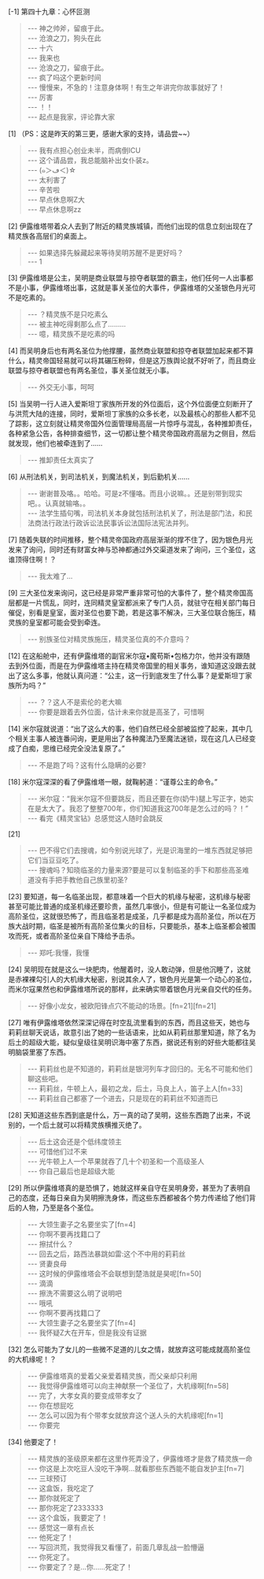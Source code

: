
[-1] 第四十九章：心怀叵测
>--- 神之帅斧，留痕于此。<br>
>--- 沧浪之刀，狗头在此<br>
>--- 十六<br>
>--- 我来也<br>
>--- 沧浪之刀，留痕于此。<br>
>--- 疯了吗这个更新时间<br>
>--- 慢慢来，不急的！注意身体啊！有生之年讲完你故事就好了！<br>
>--- 厉害<br>
>--- ！！<br>
>--- 起点是我家，评论靠大家<br>

[1] （PS：这是昨天的第三更，感谢大家的支持，请品尝~~）
>--- 我有点担心创业未半，而病倒ICU<br>
>--- 这个请品尝，我总能脑补出女仆装z。<br>
>--- (๑＞ڡ＜)☆<br>
>--- 太利害了<br>
>--- 辛苦啦<br>
>--- 早点休息啊Z大<br>
>--- 早点休息啊zz<br>

[2] 伊露维塔带着众人去到了附近的精灵族城镇，而他们出现的信息立刻出现在了精灵族各高层们的桌面上。
>--- 如果选择先躲藏起来等待吴明苏醒不是更好吗？<br>
>--- 1<br>

[3] 伊露维塔是公主，吴明是商业联盟与掠夺者联盟的霸主，他们任何一人出事都不是小事，伊露维塔出事，这就是事关圣位的大事件，伊露维塔的父圣银色月光可不是吃素的。
>--- ？精灵族不是只吃素么<br>
>--- 被主神吃得剩那么点了………<br>
>--- 噫，精灵族不是吃素的吗<br>

[4] 而吴明身后也有两名圣位为他撑腰，虽然商业联盟和掠夺者联盟加起来都不算什么，精灵帝国轻易就可以将其碾压粉碎，但是这万族舆论就不好听了，而且商业联盟与掠夺者联盟也有两名圣位，事关圣位就无小事。
>--- 外交无小事，呵呵<br>

[5] 当吴明一行人进入爱斯坦丁家族所开发的外位面后，这个外位面便立刻断开了与洪荒大陆的连接，同时，爱斯坦丁家族的众多长老，以及最核心的那些人都不见了踪影，这立刻就让精灵帝国外位面管理局高层一片惊呼与混乱，各种推卸责任，各种紧急公告，各种排查细节，这一切都让整个精灵帝国政府高层为之侧目，然后就发现，他们也被牵连到了……
>--- 推卸责任太真实了<br>

[6] 从刑法机关，到司法机关，到魔法机关，到后勤机关……
>--- 谢谢普及咯。。哈哈。可是z不懂咯。而且小说嘛。。还是别带到现实吧。。认真就输咯。。<br>
>--- 法学生插句嘴，司法机关本身就包括刑法机关了，刑法是部门法，和民法商法行政法行政诉讼法民事诉讼法国际法宪法并列。<br>

[7] 随着失联的时间推移，整个精灵帝国政府高层渐渐的撑不住了，因为银色月光发来了询问，同时还有财富女神与恐神都通过外交渠道发来了询问，三个圣位，这谁顶得住啊！？
>--- 我太难了…<br>

[9] 三大圣位发来询问，这已经是非常严重非常可怕的大事件了，整个精灵帝国高层都是一片慌乱，同时，连同精灵皇室都派来了专门人员，就驻守在相关部门每日催促，别看是皇室，面对圣位也要下跪，若是这事不解决，三大圣位联合施压，精灵族的皇室都可能会受到牵连。
>--- 别族圣位对精灵族施压，精灵圣位真的不介意吗？<br>

[12] 在这船舱中，还有伊露维塔的副官米尔寇•魔苟斯•包格力尔，他并没有跟随去到外位面，而是在为伊露维塔主持在精灵帝国里的相关事务，谁知道这没跟去就出了这么多事，他就认真问道：“公主，这一行到底发生了什么事？是爱斯坦丁家族所为吗？”
>--- ？？这人不是索伦的老大嘛<br>
>--- 你要是跟着去外位面，估计未来你就是高圣了，可惜啊<br>

[14] 米尔寇就说道：“出了这么大的事，他们自然已经全部被监控了起来，其中几个相关主事人被连番问询，更是用出了各种魔法乃至魔法迷锁，现在这几人已经变成了白痴，思维已经完全没法复原了。”
>--- 不是跑了吗？这有什么隐瞒的必要?<br>

[18] 米尔寇深深的看了伊露维塔一眼，就鞠躬道：“谨尊公主的命令。”
>--- 米尔寇：“我米尔寇不但要跳反，而且还要在你(奶牛)腿上写正字，她实在是太大了。我忍了整整700年，你们知道我这700年是怎么过的吗？！”<br>
>--- 看完《精灵宝钻》总感觉这人随时会跳反<br>

[21] 
>--- 巴不得它们去搜魂，如今别说光球了，光是识海里的一堆东西就足够把它们当豆豆吃了。<br>
>--- 搜魂吗？知晓临圣的力量来源?要是可以复制临圣的手下和那些高圣难道没有手把手教他自己族里初圣?<br>

[23] 要知道，每一名临圣出现，都意味着一个巨大的机缘与秘密，这机缘与秘密甚至可能比普通的成圣机缘还要珍贵，虽然几率很小，但是有可能让一名圣位成为高阶圣位，这就很恐怖了，而且临圣若是成圣，几乎都是成为高阶圣位，所以在万族大战时期，临圣是被所有高阶圣位集火的目标，只要能杀，基本上临圣都会被围攻而死，或者高阶圣位亲自下降给予击杀。
>--- 郑吒:我懂，我懂<br>

[24] 吴明现在就是这么一块肥肉，他醒着时，没人敢动弹，但是他沉睡了，这就是赤裸裸勾引人的大机缘大秘密，别说其余人了，银色月光是第一个动心的圣位，而米尔寇果然也和伊露维塔所说的那样，此来确实带着银色月光亲自交代的任务。
>--- 好像小龙女，被欧阳锋点穴不能动的场景。[fn=21][fn=21]<br>

[27] 唯有伊露维塔依然深深记得在时空乱流里看到的东西，而且这些天，她也与莉莉丝聊天说话，故意引出了她的一些话语来，比如从莉莉丝那里知道，除了名为后土的超级大能，疑似皇级往吴明识海中塞了东西，据说还有别的好些大能都往吴明脑袋里塞了东西。
>--- 莉莉丝也是不知道的，莉莉丝是银河列车才回归的。无名不可能和他们聊这些吧。<br>
>--- 莉莉丝，牛顿上人，最初之龙，后土，马良上人，笛子上人[fn=33]<br>
>--- 莉莉丝自己都塞了一个进去，只是现在的莉莉丝不知道而已<br>

[28] 天知道这些东西到底是什么，万一真的动了吴明，这些东西跑了出来，不说别的，一个后土就可以将精灵族横推灭绝了。
>--- 后土这会还是个低纬度领主<br>
>--- 可惜他们过不来<br>
>--- 光牛顿上人一个苹果就吞了几十个初圣和一个高级圣人<br>
>--- 你自己最后也是超级大能<br>

[29] 所以伊露维塔真的是恐惧了，她就这样亲自守在吴明身旁，甚至为了表明自己的态度，还每日亲自为吴明擦洗身体，而这些东西都被各个势力传递给了他们背后的人物，乃至是各个圣位。
>--- 大领生妻子之名要坐实了[fn=4]<br>
>--- 你啊不要再找籍口了<br>
>--- 擦拭什么？<br>
>--- 回去之后，路西法暴跳如雷:这个不中用的莉莉丝<br>
>--- 贤妻良母<br>
>--- 这时候的伊露维塔会不会联想到楚浩就是昊呢[fn=50]<br>
>--- 滴滴<br>
>--- 擦洗不需要这么明了说明吧<br>
>--- 哦吼<br>
>--- 你啊不要再找籍口了<br>
>--- 大领生妻子之名要坐实了[fn=4]<br>
>--- 我怀疑Z大在开车，但是我没有证据<br>

[32] 怎么可能为了女儿的一些微不足道的儿女之情，就放弃这可能成就高阶圣位的大机缘呢！？
>--- 伊露维塔真的爱着父亲爱着精灵族，而父亲却只利用<br>
>--- 我觉得伊露维塔可以向主神献祭一个圣位了，大机缘啊[fn=58]<br>
>--- 完了，大孝女真的要变成带孝女了<br>
>--- 你在想屁吃<br>
>--- 怎么可以因为有个带孝女就放弃这个送人头的大机缘呢[fn=1]<br>
>--- 你要完<br>

[34] 他要定了！
>--- 精灵族的圣级原来都在这里作死弄没了，伊露维塔才是救了精灵族一命<br>
>--- 你这是上次吃豆人没吃干净啊...就看那些东西能不能自发护主[fn=7]<br>
>--- 三球预订<br>
>--- 这盒饭，我吃定了<br>
>--- 那你就死定了<br>
>--- 那你死定了2333333<br>
>--- 这个盒饭，我要定了！<br>
>--- 感觉这一章有点长<br>
>--- 他死定了！<br>
>--- 写回洪荒，我觉得我又看懂了，前面几章乱战一脸懵逼<br>
>--- 你死定了。<br>
>--- 你要定了？是…你……死定了！<br>
